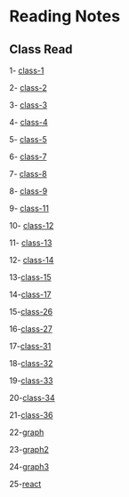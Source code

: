 # Reading Notes

## __Class Read__

1- [class-1](./Class01.md)

2- [class-2](./Class02.md)

3- [class-3](./class3.md)

4- [class-4](./class04.md)

5- [class-5](./class05.md)

6- [class-7](./class07.md)

7- [class-8](./Class08.md)

8- [class-9](./Class-09.md)

9- [class-11](./class11.md)

10- [class-12](./class12.md)

11- [class-13](./class-13.md)

12- [class-14](./class-14.md)

13-[class-15](./class-15.md)

14-[class-17](./class-17.md)

15-[class-26](./class-26.md)

16-[class-27](./class-27.md)

17-[class-31](./class-31.md)

18-[class-32](./class-32.md)

19-[class-33](./class-33.md)

20-[class-34](./class-34.md)

21-[class-36](./class-36.md)

22-[graph](./graph.md)

23-[graph2](./class-37.md)

24-[graph3](./class-38.md)

25-[react](./class-39.md)

